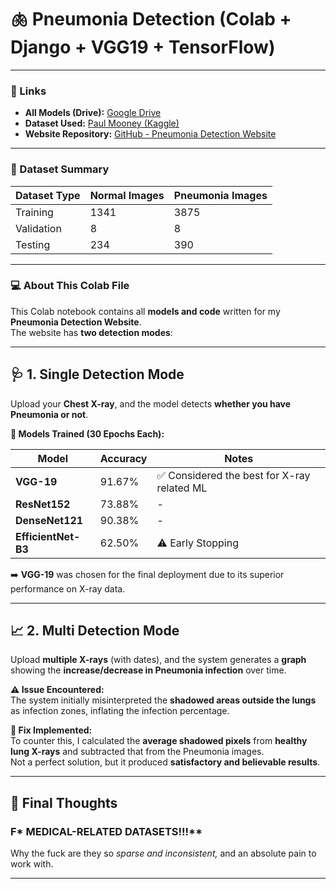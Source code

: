 # 🫁 Pneumonia Detection (Colab + Django + VGG19 + TensorFlow)

---

### 🔗 Links

- **All Models (Drive):** <a href="https://drive.google.com/drive/folders/1U46EsIHwJhOGTT6QQvoPfhkrfDRHd1Iw?usp=sharing" target="_blank">Google Drive</a>  
- **Dataset Used:** <a href="https://www.kaggle.com/datasets/paultimothymooney/chest-xray-pneumonia" target="_blank">Paul Mooney (Kaggle)</a>  
- **Website Repository:** <a href="https://github.com/AsteroidCap4040/Pneumonia-Detection-Django" target="_blank">GitHub - Pneumonia Detection Website</a>

---

### 🧬 Dataset Summary

| Dataset Type | Normal Images | Pneumonia Images |
|---------------|---------------|------------------|
| Training      | 1341          | 3875             |
| Validation    | 8             | 8                |
| Testing       | 234           | 390              |

---

### 💻 About This Colab File

This Colab notebook contains all **models and code** written for my **Pneumonia Detection Website**.  
The website has **two detection modes**:

---

## 🩺 1. Single Detection Mode

Upload your **Chest X-ray**, and the model detects **whether you have Pneumonia or not**.

**🧠 Models Trained (30 Epochs Each):**

| Model            | Accuracy | Notes |
|------------------|-----------|-------|
| **VGG-19**       | 91.67%    | ✅ Considered the best for X-ray related ML |
| **ResNet152**    | 73.88%    | - |
| **DenseNet121**  | 90.38%    | - |
| **EfficientNet-B3** | 62.50% | ⚠️ Early Stopping |

➡️ **VGG-19** was chosen for the final deployment due to its superior performance on X-ray data.

---

## 📈 2. Multi Detection Mode

Upload **multiple X-rays** (with dates), and the system generates a **graph** showing the **increase/decrease in Pneumonia infection** over time.

**⚠️ Issue Encountered:**  
The system initially misinterpreted the **shadowed areas outside the lungs** as infection zones, inflating the infection percentage.

**🧩 Fix Implemented:**  
To counter this, I calculated the **average shadowed pixels** from **healthy lung X-rays** and subtracted that from the Pneumonia images.  
Not a perfect solution, but it produced **satisfactory and believable results**.

---

## 😤 Final Thoughts

### **F*** MEDICAL-RELATED DATASETS!!!**  
Why the fuck are they so *sparse and inconsistent,* and an absolute pain to work with.

---

